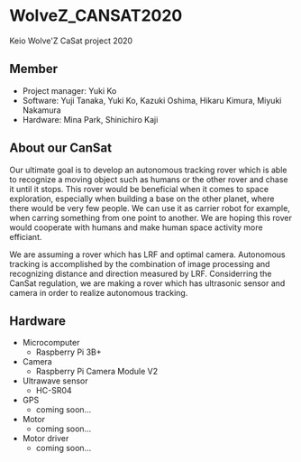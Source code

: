 # WolveZ_CANSAT2020
Keio Wolve'Z CaSat project 2020

## Member
- Project manager: 
  Yuki Ko
- Software: 
  Yuji Tanaka, Yuki Ko, Kazuki Oshima, Hikaru Kimura, Miyuki Nakamura
- Hardware: 
  Mina Park, Shinichiro Kaji

## About our CanSat
  Our ultimate goal is to develop an autonomous tracking rover which is able to recognize a moving object such as humans or the other rover and chase it until it stops. This rover would be beneficial when it comes to space exploration, especially when building a base on the other planet, where there would be very few people. We can use it as carrier robot for example, when carring something from one point to another. We are hoping this rover would cooperate with humans and make human space activity more efficiant.
  
  We are assuming a rover which has LRF and optimal camera. Autonomous tracking is accomplished by the combination of image processing and recognizing distance and direction measured by LRF. Considerring the CanSat regulation, we are making a rover which has ultrasonic sensor and camera in order to realize autonomous tracking.

## Hardware
- Microcomputer
  - Raspberry Pi 3B+
- Camera
  - Raspberry Pi Camera Module V2
- Ultrawave sensor
  - HC-SR04
- GPS
  - coming soon...
- Motor
  - coming soon...
- Motor driver
  - coming soon...

